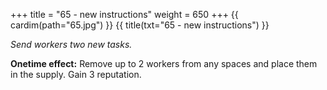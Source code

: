 +++
title = "65 - new instructions"
weight = 650
+++
{{ cardim(path="65.jpg") }}
{{ title(txt="65 - new instructions") }}

*Send workers two new tasks.*

**Onetime effect:** Remove up to 2 workers from any spaces and place them in the
supply. Gain 3 reputation.
